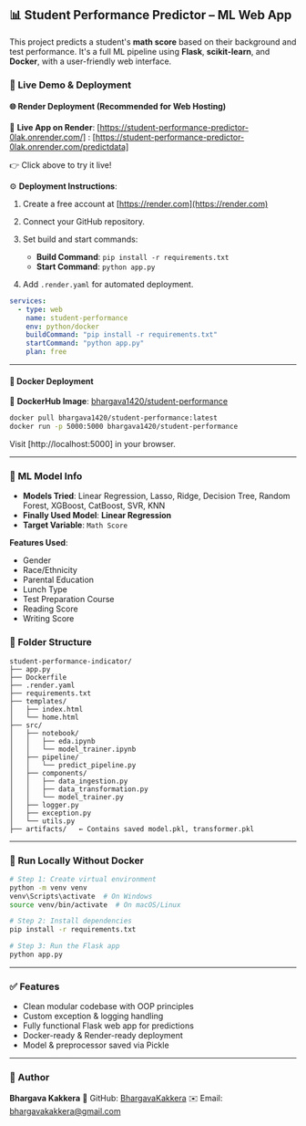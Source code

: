 ## 📊 Student Performance Predictor – ML Web App

This project predicts a student's **math score** based on their background and test performance. It's a full ML pipeline using **Flask**, **scikit-learn**, and **Docker**, with a user-friendly web interface.


### 🚀 Live Demo & Deployment

#### 🌐 Render Deployment (Recommended for Web Hosting)

🔗 **Live App on Render**: [https://student-performance-predictor-0lak.onrender.com/]
                          : [https://student-performance-predictor-0lak.onrender.com/predictdata]

👉 Click above to try it live!

⚙️ **Deployment Instructions**:

1. Create a free account at [https://render.com](https://render.com)
2. Connect your GitHub repository.
3. Set build and start commands:

   * **Build Command**: `pip install -r requirements.txt`
   * **Start Command**: `python app.py`
4. Add `.render.yaml` for automated deployment.

```yaml
services:
  - type: web
    name: student-performance
    env: python/docker
    buildCommand: "pip install -r requirements.txt"
    startCommand: "python app.py"
    plan: free
```

---

#### 🐳 Docker Deployment

🔗 **DockerHub Image**: [bhargava1420/student-performance](https://hub.docker.com/r/bhargava1420/student-performance)

```bash
docker pull bhargava1420/student-performance:latest
docker run -p 5000:5000 bhargava1420/student-performance
```

Visit [http://localhost:5000] in your browser.

---

### 🧠 ML Model Info

* **Models Tried**: Linear Regression, Lasso, Ridge, Decision Tree, Random Forest, XGBoost, CatBoost, SVR, KNN
* **Finally Used Model**: **Linear Regression**
* **Target Variable**: `Math Score`

**Features Used**:

* Gender
* Race/Ethnicity
* Parental Education
* Lunch Type
* Test Preparation Course
* Reading Score
* Writing Score

### 📁 Folder Structure

```
student-performance-indicator/
├── app.py
├── Dockerfile
├── .render.yaml
├── requirements.txt
├── templates/
│   ├── index.html
│   └── home.html
├── src/
│   ├── notebook/
│   │   ├── eda.ipynb
│   │   └── model_trainer.ipynb
│   ├── pipeline/
│   │   └── predict_pipeline.py
│   ├── components/
│   │   ├── data_ingestion.py
│   │   ├── data_transformation.py
│   │   └── model_trainer.py
│   ├── logger.py
│   ├── exception.py
│   └── utils.py
├── artifacts/   ← Contains saved model.pkl, transformer.pkl
```

---

### 🦪 Run Locally Without Docker

```bash
# Step 1: Create virtual environment
python -m venv venv
venv\Scripts\activate  # On Windows
source venv/bin/activate  # On macOS/Linux

# Step 2: Install dependencies
pip install -r requirements.txt

# Step 3: Run the Flask app
python app.py
```

---

### ✅ Features

* Clean modular codebase with OOP principles
* Custom exception & logging handling
* Fully functional Flask web app for predictions
* Docker-ready & Render-ready deployment
* Model & preprocessor saved via Pickle

---

### 👤 Author

**Bhargava Kakkera**
🔗 GitHub: [BhargavaKakkera](https://github.com/BhargavaKakkera/Student_Performance_Indicator)
✉️ Email: [bhargavakakkera@gmail.com](mailto:bhargavakakkera@gmail.com)

